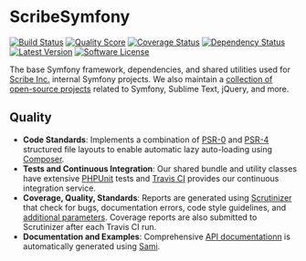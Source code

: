 # ScribeSymfony

[![Build Status](https://img.shields.io/travis/scribenet/ScribeSymfony/master.svg?style=flat-square)](https://travis-ci.org/scribenet/ScribeSymfony)
[![Quality Score](http://img.shields.io/scrutinizer/g/scribenet/ScribeSymfony/master.svg?style=flat-square)](https://scrutinizer-ci.com/g/scribenet/ScribeSymfony/)
[![Coverage Status](http://img.shields.io/scrutinizer/coverage/g/scribenet/ScribeSymfony.svg?style=flat-square)](https://scrutinizer-ci.com/g/scribenet/ScribeSymfony/)
[![Dependency Status](http://img.shields.io/gemnasium/scribenet/ScribeSymfony.svg?style=flat-square)](https://gemnasium.com/scribenet/ScribeSymfony)
[![Latest Version](http://img.shields.io/packagist/v/scribe/symfony.svg?style=flat-square)](https://packagist.org/packages/scribe/symfony)
[![Software License](http://img.shields.io/packagist/l/scribe/symfony.svg?style=flat-square)](LICENSE.md)

The base Symfony framework, dependencies, and shared utilities used for [Scribe Inc.](https://scribenet.com/) internal Symfony projects. We also maintain a [collection of open-source projects](https://github.com/scribenet) related to Symfony, Sublime Text, jQuery, and more.

## Quality

* **Code Standards**: Implements a combination of [PSR-0](http://www.php-fig.org/psr/psr-0/) and [PSR-4](http://www.php-fig.org/psr/psr-4/) structured file layouts to enable automatic lazy auto-loading using [Composer](https://getcomposer.org/).
* **Tests and Continuous Integration**: Our shared bundle and utility classes have extensive [PHPUnit](https://phpunit.de/) tests and [Travis CI](https://travis-ci.org/scribenet/ScribeSymfony) provides our continuous integration service.
* **Coverage, Quality, Standards**: Reports are generated using [Scrutinizer](https://scrutinizer-ci.com/) that check for bugs, documentation errors, code style guidelines, and [additional parameters](.scrutinizer.yml). Coverage reports are also submitted to Scrutinizer after each Travis CI run.
* **Documentation and Examples**: Comprehensive [API documentationn](https://scribenet.github.io/ScribeGitHubApiLibrary/) is automatically generated using [Sami](https://github.com/fabpot/sami).